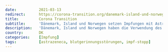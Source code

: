 ```yaml
---
date:          2021-03-13
redirect:      https://corona-transition.org/danemark-island-und-norwegen-setzen-impfungen-mit-astrazeneca-covid-19-nach
title:         Corona Transition
subtitle:      'Dänemark, Island und Norwegen setzen Impfungen mit AstraZeneca Impfstoff nach Berichten über Blutgerinnsel aus'
description:   'Dänemark, Island und Norwegen haben die Verwendung des Covid-19-Impfstoffs von AstraZeneca als Vorsichtsmaßnahme ausgesetzt, nachdem bei einigen (...)'
country:       DK
categories:    [Impfung]
tags:          [astrazeneca, blutgerinnungsstörungen, impf-stopp]
---
```

